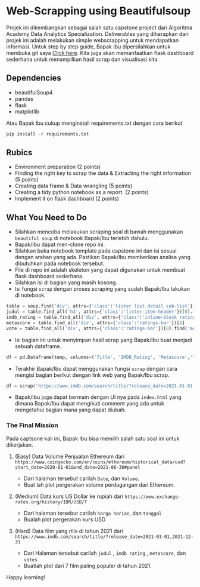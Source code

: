 # Web-Scrapping using Beautifulsoup

Projek ini dikembangkan sebagai salah satu capstone project dari Algoritma Academy Data Analytics Specialization. Deliverables yang diharapkan dari projek ini adalah melakukan simple webscrapping untuk mendapatkan informasi. Untuk step by step guide, Bapak Ibu dipersilahkan untuk membuka git saya [Click here](https://github.com/t3981-h/Webscrapping-with-BeautifulSoup "Webscrapping with Beautiful Soup"). Kita juga akan memanfaatkan flask dashboard sederhana untuk menampilkan hasil scrap dan visualisasi kita.

## Dependencies

- beautifulSoup4
- pandas
- flask
- matplotlib

Atau Bapak Ibu cukup menginstall requirements.txt dengan cara berikut

```python
pip install -r requirements.txt
```

## Rubics

- Environment preparation (2 points)
- Finding the right key to scrap the data  & Extracting the right information (5 points)
- Creating data frame & Data wrangling (5 points)
- Creating a tidy python notebook as a report. (2 points)
- Implement it on flask dashboard (2 points)


## What You Need to Do

* Silahkan mencoba melakukan scraping soal di bawah menggunakan `beautiful soup` di notebook Bapak/Ibu terlebih dahulu.
* Bapak/Ibu dapat men-clone repo ini.
* Silahkan buka notebook template pada capstone ini dan isi sesuai dengan arahan yang ada. Pastikan Bapak/Ibu memberikan analisa yang dibutuhkan pada notebook tersebut.
* File di repo ini adalah skeleton yang dapat digunakan untuk membuat flask dashboard sederhana.
* Silahkan isi di bagian yang masih kosong.
* Isi fungsi `scrap` dengan proses scraping yang sudah Bapak/Ibu lakukan di notebook. 

```python
table = soup.find('div', attrs={'class':'lister list detail sub-list'}))
judul = table.find_all('h3', attrs={'class':'lister-item-header'})[0].find('a').text
imdb_rating = table.find_all('div', attrs={'class':'inline-block ratings-imdb-rating'})[0].find('strong').text
metascore = table.find_all('div', attrs={'class':'ratings-bar'})[4]
vote = table.find_all('div', attrs={'class':'ratings-bar'})[0].find('meta', attrs={'itemprop':'ratingCount'})['content']
```

* Isi bagian ini untuk menyimpan hasil scrap yang Bapak/Ibu buat menjadi sebuah dataframe.

```python
df = pd.DataFrame(temp, columns=('Title', 'IMDB_Rating', 'Metascore','Total_Vote'))
```

* Terakhir Bapak/Ibu dapat menggunakan fungsi `scrap` dengan cara mengisi bagian berikut dengan link web yang Bapak/Ibu scrap.

```python
df = scrap('https://www.imdb.com/search/title/?release_date=2021-01-01,2021-12-31') #insert url here
```

* Bapak/Ibu juga dapat bermain dengan UI nya pada `index.html` yang dimana Bapak/Ibu dapat mengikuti comment yang ada untuk mengetahui bagian mana yang dapat diubah. 

### The Final Mission

Pada captsone kali ini, Bapak Ibu bisa memilih salah satu soal ini untuk dikerjakan.

1. (Easy) Data Volume Penjualan Ethereum dari `https://www.coingecko.com/en/coins/ethereum/historical_data/usd?start_date=2020-01-01&end_date=2021-06-30#panel`

   * Dari halaman tersebut carilah `Date`, dan `Volume`.
   * Buat lah plot pergerakan volume perdagangan dari Ethereum. 

2. (Medium) Data kurs US Dollar ke rupiah dari `https://www.exchange-rates.org/history/IDR/USD/T`

    * Dari halaman tersebut carilah `harga harian`, dan `tanggal`
    * Bualah plot pergerakan kurs USD 
    
3. (Hard) Data film yang rilis di tahun 2021 dari `https://www.imdb.com/search/title/?release_date=2021-01-01,2021-12-31`

    * Dari Halaman tersebut carilah `judul` , `imdb rating` , `metascore`, dan `votes`
    * Buatlah plot dari 7 film paling populer di tahun 2021.


Happy learning! 
